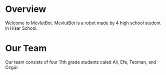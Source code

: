 # Overview
Welcome to MevlutBot. MevlutBot is a robot made by 4 high school student in Hisar School.

# Our Team
Our team consists of four 11th grade students caled Ali, Efe, Teoman, and Özgür.


```markdown

```

